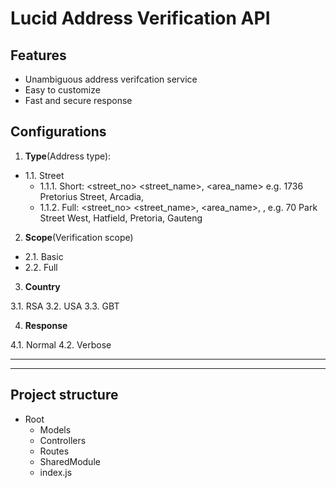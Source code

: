 # Lucid Address Verification API

## Features

* Unambiguous address verifcation service
* Easy to customize
* Fast and secure response


## Configurations

1. **Type**(Address type):

* 1.1. Street
  * 1.1.1. Short: <street_no> <street_name>, <area_name>  e.g. 1736 Pretorius Street, Arcadia,
  * 1.1.2. Full: <street_no> <street_name>, <area_name>, <city>, <province>   e.g. 70 Park Street West, Hatfield, Pretoria, Gauteng 

2. **Scope**(Verification scope)

* 2.1. Basic
* 2.2. Full

3. **Country**

3.1. RSA
3.2. USA
3.3. GBT

4. **Response**

4.1. Normal
4.2. Verbose

<hr>
<hr>

## Project structure

* Root
  * Models
  * Controllers
  * Routes
  * SharedModule
  * index.js
